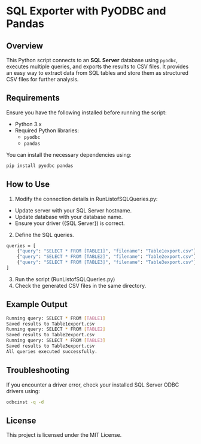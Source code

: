 # SQL Exporter with PyODBC and Pandas

## Overview
This Python script connects to an **SQL Server** database using `pyodbc`, executes multiple queries, and exports the results to CSV files. It provides an easy way to extract data from SQL tables and store them as structured CSV files for further analysis.

## Requirements
Ensure you have the following installed before running the script:

- Python 3.x
- Required Python libraries:
  - `pyodbc`
  - `pandas`

You can install the necessary dependencies using:
```sh
pip install pyodbc pandas
```

## How to Use
1. Modify the connection details in RunListofSQLQueries.py:

- Update server with your SQL Server hostname.
- Update database with your database name.
- Ensure your driver ({SQL Server}) is correct.

2. Define the SQL queries.
   
```sh
queries = [
    {"query": "SELECT * FROM [TABLE1]", "filename": "Table1export.csv"},
    {"query": "SELECT * FROM [TABLE2]", "filename": "Table2export.csv"},
    {"query": "SELECT * FROM [TABLE3]", "filename": "Table3export.csv"}
]
```
3. Run the script (RunListofSQLQueries.py)
4. Check the generated CSV files in the same directory.

## Example Output

```sh
Running query: SELECT * FROM [TABLE1]
Saved results to Table1export.csv
Running query: SELECT * FROM [TABLE2]
Saved results to Table2export.csv
Running query: SELECT * FROM [TABLE3]
Saved results to Table3export.csv
All queries executed successfully.
```

## Troubleshooting

If you encounter a driver error, check your installed SQL Server ODBC drivers using:

```sh
odbcinst -q -d
```

## License

This project is licensed under the MIT License.


